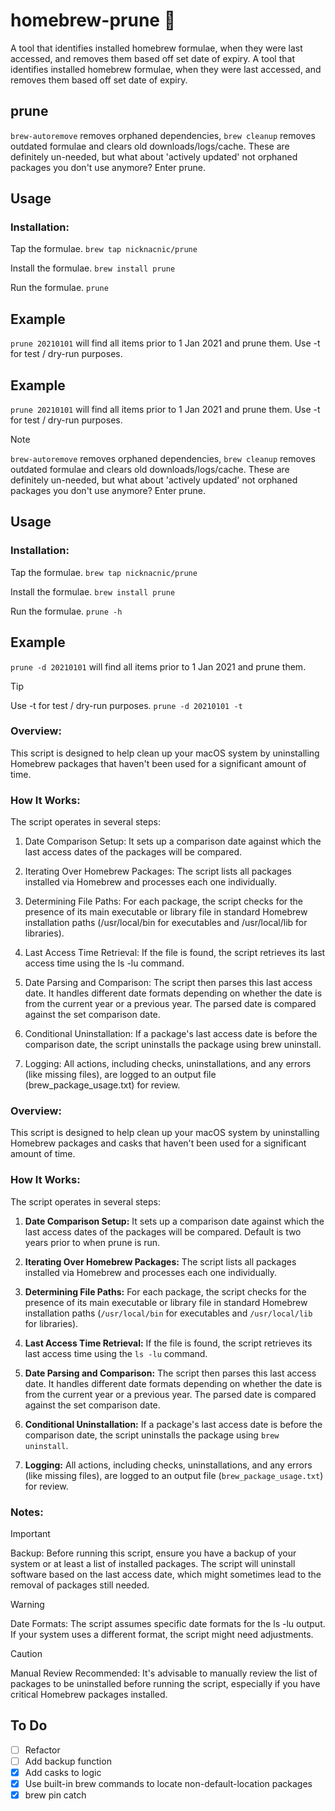 # homebrew-prune 🍺
A tool that identifies installed homebrew formulae, when they were last accessed, and removes them based off set date of expiry. 
A tool that identifies installed homebrew formulae, when they were last accessed, and removes them based off set date of expiry. 

## prune
```brew-autoremove``` removes orphaned dependencies, ```brew cleanup``` removes outdated formulae and clears old downloads/logs/cache. These are definitely un-needed, but what about 'actively updated' not orphaned packages you don't use anymore? Enter prune.

## Usage

### Installation:
Tap the formulae.
```brew tap nicknacnic/prune```

Install the formulae.
```brew install prune```

Run the formulae.
```prune```

## Example
```prune 20210101``` will find all items prior to 1 Jan 2021 and prune them. Use -t for test / dry-run purposes.

## Example
```prune 20210101``` will find all items prior to 1 Jan 2021 and prune them. Use -t for test / dry-run purposes.

> [!NOTE]
> ```brew-autoremove``` removes orphaned dependencies, ```brew cleanup``` removes outdated formulae and clears old downloads/logs/cache. These are definitely un-needed, but what about 'actively updated' not orphaned packages you don't use anymore? Enter prune.

## Usage

### Installation:
Tap the formulae.
```brew tap nicknacnic/prune```

Install the formulae.
```brew install prune```

Run the formulae.
```prune -h```

## Example
```prune -d 20210101``` will find all items prior to 1 Jan 2021 and prune them. 

> [!TIP]
> Use -t for test / dry-run purposes. ```prune -d 20210101 -t```
### Overview:
This script is designed to help clean up your macOS system by uninstalling Homebrew packages that haven't been used for a significant amount of time. 

### How It Works:
The script operates in several steps:

1. Date Comparison Setup: It sets up a comparison date against which the last access dates of the packages will be compared.

2. Iterating Over Homebrew Packages: The script lists all packages installed via Homebrew and processes each one individually.

3. Determining File Paths: For each package, the script checks for the presence of its main executable or library file in standard Homebrew installation paths (/usr/local/bin for executables and /usr/local/lib for libraries).

5. Last Access Time Retrieval: If the file is found, the script retrieves its last access time using the ls -lu command.

6. Date Parsing and Comparison: The script then parses this last access date. It handles different date formats depending on whether the date is from the current year or a previous year. The parsed date is compared against the set comparison date.

7. Conditional Uninstallation: If a package's last access date is before the comparison date, the script uninstalls the package using brew uninstall.

8. Logging: All actions, including checks, uninstallations, and any errors (like missing files), are logged to an output file (brew_package_usage.txt) for review.

### Overview:
This script is designed to help clean up your macOS system by uninstalling Homebrew packages and casks that haven't been used for a significant amount of time.

### How It Works:
The script operates in several steps:

1. **Date Comparison Setup:** It sets up a comparison date against which the last access dates of the packages will be compared. Default is two years prior to when prune is run.

2. **Iterating Over Homebrew Packages:** The script lists all packages installed via Homebrew and processes each one individually.

3. **Determining File Paths:** For each package, the script checks for the presence of its main executable or library file in standard Homebrew installation paths (`/usr/local/bin` for executables and `/usr/local/lib` for libraries).

4. **Last Access Time Retrieval:** If the file is found, the script retrieves its last access time using the `ls -lu` command.

5. **Date Parsing and Comparison:** The script then parses this last access date. It handles different date formats depending on whether the date is from the current year or a previous year. The parsed date is compared against the set comparison date.

6. **Conditional Uninstallation:** If a package's last access date is before the comparison date, the script uninstalls the package using `brew uninstall`.

7. **Logging:** All actions, including checks, uninstallations, and any errors (like missing files), are logged to an output file (`brew_package_usage.txt`) for review.

### Notes:
> [!IMPORTANT]
> Backup: Before running this script, ensure you have a backup of your system or at least a list of installed packages. The script will uninstall software based on the last access date, which might sometimes lead to the removal of packages still needed.

> [!WARNING]
> Date Formats: The script assumes specific date formats for the ls -lu output. If your system uses a different format, the script might need adjustments.

> [!CAUTION]
> Manual Review Recommended: It's advisable to manually review the list of packages to be uninstalled before running the script, especially if you have critical Homebrew packages installed.

## To Do
- [ ] Refactor
- [ ] Add backup function
- [X] Add casks to logic 
- [X] Use built-in brew commands to locate non-default-location packages
- [X] brew pin catch
